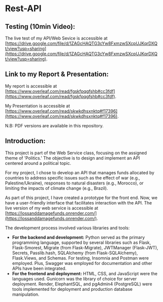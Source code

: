 # Rest-API 

## Testing (10min Video): 
The live test of my API/Web Sevice is accessible at [https://drive.google.com/file/d/1ZAGcHAQTG3cYw8FxmzwSXcpUJKqrDXQt/view?usp=sharing](https://drive.google.com/file/d/1ZAGcHAQTG3cYw8FxmzwSXcpUJKqrDXQt/view?usp=sharing).

## Link to my Report & Presentation: 
My report is accessible at [https://www.overleaf.com/read/fgskfpqgfshb#cc3fdf](https://www.overleaf.com/read/fgskfpqgfshb#cc3fdf).

My Presentation is accessible at [https://www.overleaf.com/read/skwkdhsxnktq#f17396](https://www.overleaf.com/read/skwkdhsxnktq#f17396).

N.B: PDF versions are available in this repository. 

## Introduction: 
This project is part of the Web Service class, focusing on the assigned theme of 'Politics.' The objective is to design and implement an API centered around a political topic.

For my project, I chose to develop an API that manages funds allocated by countries to address specific issues such as the effect of war (e.g., Palestine/Ukraine), responses to natural disasters (e.g., Morocco), or limiting the impacts of climate change (e.g., Brazil).

As part of this project, I have created a prototype for the front end. Now, we have a user-friendly interface that facilitates interaction with the API. The live version of my web service is accessible at [https://lossanddamagefunds.onrender.com/](https://lossanddamagefunds.onrender.com/).

The development process involved various libraries and tools:

- **For the backend and development:** Python served as the primary programming language, supported by several libraries such as Flask, Flask-Smorest, Migrate (from Flask-Migrate), JWTManager (Flask-JWT), Secrets, Passlib.hash, SQLAlchemy (from Flask-SQLAlchemy), Flask.Views, and Schemas. For testing, Insomnia and Postman were employed. Plus, Swagger was employed for documentation and other APIs have been integrated.
- **For the frontend and deployment:** HTML, CSS, and JavaScript were the languages used. Gunicorn was the library of choice for server deployment. Render, ElephantSQL, and pgAdmin4 (PostgreSQL) were tools implemented for deployment and production database manipulation.
